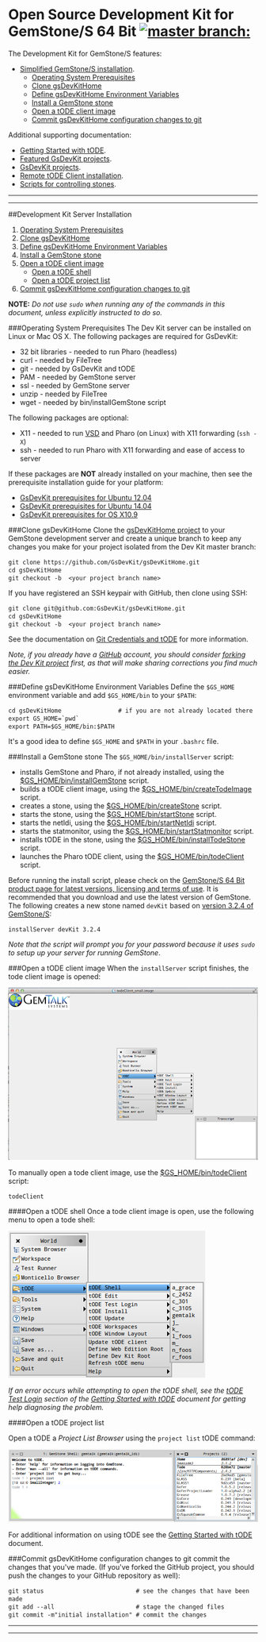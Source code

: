 # Open Source Development Kit for GemStone/S 64 Bit [![master branch:](https://travis-ci.org/GsDevKit/gsDevKitHome.png?branch=master)](https://travis-ci.org/GsDevKit/gsDevKitHome)

The Development Kit for GemStone/S features:

* [Simplified GemStone/S installation](#development-kit-server-installation).
  - [Operating System Prerequisites](#operating-system-prerequisites)
  - [Clone gsDevKitHome](#clone-gsdevkithome)
  - [Define gsDevKitHome Environment Variables](#define-gsdevkithome-environment-variables)
  - [Install a GemStone stone](#install-a-gemstone-stone)
  - [Open a tODE client image](#open-a-tode-client-image)
  - [Commit gsDevKitHome configuration changes to git](#commit-gsdevkithome-configuration-changes-to-git)

Additional supporting documentation:

* [Getting Started with tODE][62].
* [Featured GsDevKit projects][94].
* [GsDevKit projects][95].
* [Remote tODE Client installation][17].
* [Scripts for controlling stones][96].

---
---

##Development Kit Server Installation

1. [Operating System Prerequisites](#operating-system-prerequisites)
2. [Clone gsDevKitHome](#clone-gsdevkithome)
3. [Define gsDevKitHome Environment Variables](#define-gsdevkithome-environment-variables)
4. [Install a GemStone stone](#install-a-gemstone-stone)
5. [Open a tODE client image](#open-a-tode-client-image)
   - [Open a tODE shell](#open-a-tode-shell)
   - [Open a tODE project list](#open-a-tode=project-list)
6. [Commit gsDevKitHome configuration changes to git](#commit-gsdevkithome-configuration-changes-to-git)

**NOTE:** *Do not use `sudo` when running any of the commands in this document, unless explicitly instructed to do so.*

###Operating System Prerequisites
The Dev Kit server can be installed on Linux or Mac OS X.
The following packages are required for GsDevKit:
- 32 bit libraries - needed to run Pharo (headless)
- curl             - needed by FileTree
- git              - needed by GsDevKit and tODE
- PAM              - needed by GemStone server
- ssl              - needed by GemStone server
- unzip            - needed by FileTree
- wget             - needed by bin/installGemStone script

The following packages are optional:
- X11              - needed to run [VSD][58] and Pharo (on Linux) with X11 forwarding (`ssh -X`)
- ssh              - needed to run Pharo with X11 forwarding and ease of access to server
 
If these packages are **NOT** already installed on your machine, then see the prerequisite installation guide for your platform:
- [GsDevKit prerequisites for Ubuntu 12.04][55]
- [GsDevKit prerequisites for Ubuntu 14.04][56]
- [GsDevKit prerequisites for OS X10.9][57]
   
###Clone gsDevKitHome
Clone the [gsDevKitHome project][2] to your GemStone development server and create a unique branch to keep any changes you make for your project isolated from the Dev Kit master branch:

```Shell
git clone https://github.com/GsDevKit/gsDevKitHome.git
cd gsDevKitHome
git checkout -b  <your project branch name>
```

If you have registered an SSH keypair with GitHub, then clone using SSH:
```Shell
git clone git@github.com:GsDevKit/gsDevKitHome.git
cd gsDevKitHome
git checkout -b  <your project branch name>
```

See the documentation on [Git Credentials and tODE][97] for more information.

*Note, if you already have a [GitHub][15] account, you should consider [forking the Dev Kit project][3] first, as that will make sharing corrections you find much easier.*

###Define gsDevKitHome Environment Variables
Define the `$GS_HOME` environment variable and add `$GS_HOME/bin` to your `$PATH`:

```Shell
cd gsDevKitHome                # if you are not already located there
export GS_HOME=`pwd`
export PATH=$GS_HOME/bin:$PATH
```

It's a good idea to define `$GS_HOME` and `$PATH` in your `.bashrc` file.

###Install a GemStone stone
The `$GS_HOME/bin/installServer` script: 
- installs GemStone and Pharo, if not already installed, using the [$GS_HOME/bin/installGemStone][34] script.
- builds a tODE client image, using the [$GS_HOME/bin/createTodeImage][59] script.
- creates a stone, using the [$GS_HOME/bin/createStone][60] script.
- starts the stone, using the [$GS_HOME/bin/startStone][31] script.
- starts the netldi, using the [$GS_HOME/bin/startNetldi][32] script.
- starts the statmonitor, using the [$GS_HOME/bin/startStatmonitor][61] script.
- installs tODE in the stone, using the [$GS_HOME/bin/installTodeStone][46] script.
- launches the Pharo tODE client, using the [$GS_HOME/bin/todeClient][35] script. 

Before running the install script, please check on the [GemStone/S 64 Bit product page for latest versions, licensing and terms of use][98].
It is recommended that you download and use the latest version of GemStone.
The following creates a new stone named `devKit` based on [version 3.2.4 of GemStone/S][16]:

```Shell
installServer devKit 3.2.4
```
*Note that the script will prompt you for your password because it uses `sudo` to setup up your server for running GemStone*.

###Open a tODE client image
When the `installServer` script finishes, the tode client image is opened:

![tode image][63]

To manually open a tode client image, use the [$GS_HOME/bin/todeClient][35] script:

```
todeClient
```

####Open a tODE shell
Once a tode client image is open, use the following menu to open a tode shell:  
   
![open tode shell][18]

*If an error occurs while attempting to open the tODE shell, see the [tODE Test Login][64] section of the [Getting Started with tODE][62] document for getting help diagnosing the problem.*

####Open a tODE project list

Open a tODE a *Project List Browser* using the `project list` tODE command:

![project list][19]

For additional information on using tODE see the [Getting Started with tODE][62] document.

###Commit gsDevKitHome configuration changes to git
commit the changes that you've made.
(If you've forked the GitHub project, you should push the changes to your GitHub repository as well):

   ```Shell
   git status                          # see the changes that have been made
   git add --all                       # stage the changed files
   git commit -m"initial installation" # commit the changes
   ```

---
---

[1]: https://help.github.com/articles/fork-a-repo
[2]: https://github.com/GsDevKit/gsDevKitHome
[3]: https://github.com/GsDevKit/gsDevKitHome/fork
[4]: https://help.github.com/articles/fork-a-repo#step-2-clone-your-fork
[5]: bin/README.md
[6]: http://gemtalksystems.com/index.php/products/gemstones/
[7]: http://pharo.org/
[8]: https://github.com/dalehenrich/tode#tode-the-object-centric-development-environment-
[9]: gemstone/README.md
[10]: gemstone/downloads
[11]: gemstone/products
[12]: gemstone/stones
[13]: tode
[14]: pharo
[15]: https://github.com
[16]: http://gemtalksystems.com/products/gs64/versions32x/
[17]: docs/clientInstallation.md#tode-client-installation
[18]: docs/images/openTodeShell.png
[19]: docs/images/projectList.png
[21]: https://code.google.com/p/magritte-metamodel/
[22]: http://www.piercms.com/
[23]: projects/seaside31
[24]: http://www.seaside.st/
[25]: projects/zinc
[26]: https://github.com/svenvc/zinc/blob/master/zinc-http-components-paper.md#http
[27]: projects/README.md#gsdevkit-projects
[29]: bin/createTodeStone
[30]: bin/stopStone
[31]: bin/startStone
[32]: bin/startNetldi
[33]: bin/stones
[34]: bin/installGemStone
[35]: bin/todeClient
[46]: bin/installTodeStone
[55]: docs/osPrereqs/ubuntu12.04.md
[56]: docs/osPrereqs/ubuntu14.04.md
[57]: docs/osPrereqs/OSX10.9.md
[58]: http://gemtalksystems.com/products/vsd/
[59]: bin/createTodeImage
[60]: bin/createStone
[61]: bin/startStatmonitor
[62]: https://github.com/dalehenrich/tode/blob/master/docs/GettingStarted.md#getting-started-with-tode
[63]: docs/images/todeClient.png
[64]: https://github.com/dalehenrich/tode/blob/master/docs/GettingStarted.md#tode-test-login
[74]: tode/sys/default/projects
[75]: https://help.github.com/articles/using-pull-requests/
[76]: https://github.com/dalehenrich/tode/blob/master/docs/releaseNotes/releaseNotes0.1.0.md#project-entry
[94]: projects/README.md#featured-gsdevkit-projects
[95]: projects/README.md#gsdevkit-projects
[96]: bin/README.md
[97]: https://github.com/dalehenrich/tode/blob/master/docs/releaseNotes/releaseNotes0.1.0.md#git-credentials-and-tode
[98]: http://gemtalksystems.com/products/gs64/
